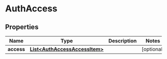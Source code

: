 
# AuthAccess

## Properties
Name | Type | Description | Notes
------------ | ------------- | ------------- | -------------
**access** | [**List&lt;AuthAccessAccessItem&gt;**](AuthAccessAccessItem.md) |  |  [optional]




